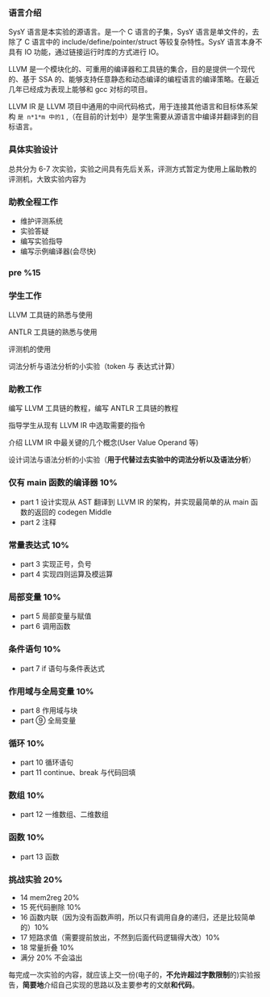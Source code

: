 ### **语言介绍**

SysY 语言是本实验的源语言。是一个 C 语言的子集，SysY 语言是单文件的，去除了 C 语言中的 include/define/pointer/struct 等较复杂特性。SysY 语言本身不具有 IO 功能，通过链接运行时库的方式进行 IO。

LLVM 是一个模块化的、可重用的编译器和工具链的集合，目的是提供一个现代的、基于 SSA 的、能够支持任意静态和动态编译的编程语言的编译策略。在最近几年已经成为表现上能够和 gcc 对标的项目。

LLVM IR 是 LLVM 项目中通用的中间代码格式，用于连接其他语言和目标体系架构 `是 n*1*m 中的1` ,（在目前的计划中）是学生需要从源语言中编译并翻译到的目标语言。

### **具体实验设计**

总共分为 6-7 次实验，实验之间具有先后关系，评测方式暂定为使用上届助教的评测机，大致实验内容为

### **助教全程工作**

- 维护评测系统
- 实验答疑
- 编写实验指导
- 编写示例编译器(会尽快)

### **pre %15**

### **学生工作**

LLVM 工具链的熟悉与使用

ANTLR 工具链的熟悉与使用

评测机的使用

词法分析与语法分析的小实验（token 与 表达式计算）

### **助教工作**

编写 LLVM 工具链的教程，编写 ANTLR 工具链的教程

指导学生从现有 LLVM IR 中选取需要的指令

介绍 LLVM IR 中最关键的几个概念(User Value Operand 等)

设计词法与语法分析的小实验（**用于代替过去实验中的词法分析以及语法分析**）

### **仅有 main 函数的编译器 10%**

- part 1 设计实现从 AST 翻译到 LLVM IR 的架构，并实现最简单的从 main 函数的返回的 codegen Middle
- part 2 注释

### **常量表达式 10%**

- part 3 实现正号，负号
- part 4 实现四则运算及模运算

### **局部变量 10%**

- part 5 局部变量与赋值
- part 6 调用函数

### **条件语句 10%**

- part 7 if 语句与条件表达式

### **作用域与全局变量 10%**

- part 8 作用域与块
- part ⑨ 全局变量

### **循环 10%**

- part 10 循环语句
- part 11 continue、break 与代码回填

### **数组 10%**

- part 12 一维数组、二维数组

### **函数 10%**

- part 13 函数

### **挑战实验 20%**

- 14 mem2reg 20%
- 15 死代码删除 10%
- 16 函数内联（因为没有函数声明，所以只有调用自身的递归，还是比较简单的）10%
- 17 短路求值（需要提前放出，不然到后面代码逻辑得大改）10%
- 18 常量折叠 10%
- 满分 20% 不会溢出

每完成一次实验的内容，就应该上交一份(电子的，**不允许超过字数限制**的)实验报告，**简要地**介绍自己实现的思路以及主要参考的文献**和代码**。
